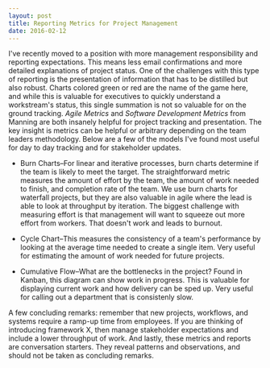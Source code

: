 ```yaml
---
layout: post
title: Reporting Metrics for Project Management
date: 2016-02-12
---
```


I've recently moved to a position with more management responsibility and reporting expectations. This means less email confirmations and more detailed explanations of project status. One of the challenges with this type of reporting is the presentation of information that has to be distilled but also robust. Charts colored green or red are the name of the game here, and while this is valuable for executives to quickly understand a workstream's status, this single summation is not so valuable for on the ground tracking. *Agile Metrics* and *Software Development Metrics* from Manning are both insanely helpful for project tracking and presentation. The key insight is metrics can be helpful or arbitrary depending on the team leaders methodology. Below are a few of the models I've found most useful for day to day tracking and for stakeholder updates.


- Burn Charts–For linear and iterative processes, burn charts determine if the team is likely to meet the target. The straightforward metric measures the amount of effort by the team, the amount of work needed to finish, and completion rate of the team. We use burn charts for waterfall projects, but they are also valuable in agile where the lead is able to look at throughput by iteration. The biggest challenge with measuring effort is that management will want to squeeze out more effort from workers. That doesn't work and leads to burnout.


- Cycle Chart–This measures the consistency of a team's performance by looking at the average time needed to create a single item. Very useful for estimating the amount of work needed for future projects.


- Cumulative Flow–What are the bottlenecks in the project? Found in Kanban, this diagram can show work in progress. This is valuable for displaying current work and how delivery can be sped up. Very useful for calling out a department that is consistenly slow.


A few concluding remarks: remember that new projects, workflows, and systems require a ramp-up time from employees. If you are thinking of introducing framework X, then manage stakeholder expectations and include a lower throughput of work. And lastly, these metrics and reports are conversation starters. They reveal patterns and observations, and should not be taken as concluding remarks.
